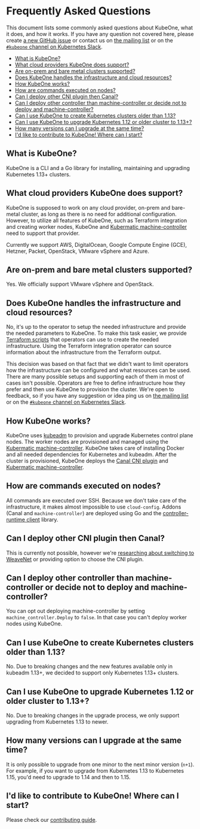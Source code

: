 # Frequently Asked Questions

This document lists some commonly asked questions about KubeOne, what it does,
and how it works. If you have any question not covered here, please create 
[a new GitHub issue][1] or contact us on [the mailing list][2] or 
on the [`#kubeone` channel on Kubernetes Slack][3].

- [What is KubeOne?](#what-is-kubeone-)
- [What cloud providers KubeOne does support?](#what-cloud-providers-kubeone-does-support-)
- [Are on-prem and bare metal clusters supported?](#are-on-prem-and-bare-metal-clusters-supported-)
- [Does KubeOne handles the infrastructure and cloud resources?](#does-kubeone-handles-the-infrastructure-and-cloud-resources-)
- [How KubeOne works?](#how-kubeone-works-)
- [How are commands executed on nodes?](#how-are-commands-executed-on-nodes-)
- [Can I deploy other CNI plugin then Canal?](#can-i-deploy-other-cni-plugin-then-canal-)
- [Can I deploy other controller than machine-controller or decide not to deploy and machine-controller?](#can-i-deploy-other-controller-than-machine-controller-or-decide-not-to-deploy-and-machine-controller-)
- [Can I use KubeOne to create Kubernetes clusters older than 1.13?](#can-i-use-kubeone-to-create-kubernetes-clusters-older-than-113-)
- [Can I use KubeOne to upgrade Kubernetes 1.12 or older cluster to 1.13+?](#can-i-use-kubeone-to-upgrade-kubernetes-112-or-older-cluster-to-113--)
- [How many versions can I upgrade at the same time?](#how-many-versions-can-i-upgrade-at-the-same-time-)
- [I'd like to contribute to KubeOne! Where can I start?](#i-d-like-to-contribute-to-kubeone--where-can-i-start-)

## What is KubeOne?

KubeOne is a CLI and a Go library for installing, maintaining and upgrading
Kubernetes 1.13+ clusters.

## What cloud providers KubeOne does support?

KubeOne is supposed to work on any cloud provider, on-prem and bare-metal
cluster, as long as there is no need for additional configuration. However, to
utilize all features of KubeOne, such as Terraform integration and creating
worker nodes, KubeOne and [Kubermatic machine-controller][4] need to support
that provider.

Currently we support AWS, DigitalOcean, Google Compute Engine (GCE), Hetzner,
Packet, OpenStack, VMware vSphere and Azure.

## Are on-prem and bare metal clusters supported?

Yes. We officially support VMware vSphere and OpenStack.

## Does KubeOne handles the infrastructure and cloud resources?

No, it's up to the operator to setup the needed infrastructure and provide the
needed parameters to KubeOne. To make this task easier, we provide
[Terraform scripts][5] that operators can use to create the needed
infrastructure. Using the Terraform integration operator can source information
about the infrastructure from the Terraform output.

This decision was based on that fact that we didn't want to limit operators how
the infrastructure can be configured and what resources can be used. There are
many possible setups and supporting each of them in most of cases isn't
possible. Operators are free to define infrastructure how they prefer and then
use KubeOne to provision the cluster. We're open to feedback, so if you have any
suggestion or idea ping us on [the mailing list][6] or on the 
[`#kubeone` channel on Kubernetes Slack][3].

## How KubeOne works?

KubeOne uses [kubeadm][7] to provision and upgrade Kubernetes control plane
nodes. The worker nodes are provisioned and managed using the
[Kubermatic machine-controller][4]. KubeOne takes care of installing Docker and
all needed dependencies for Kubernetes and kubeadm. After the cluster is
provisioned, KubeOne deploys the [Canal CNI plugin][8] and
[Kubermatic machine-controller][4].

## How are commands executed on nodes?

All commands are executed over SSH. Because we don't take care of the
infrastructure, it makes almost impossible to use `cloud-config`. Addons (Canal
and `machine-controller`) are deployed using Go and the
[controller-runtime client][9] library.

## Can I deploy other CNI plugin then Canal?

This is currently not possible, however we're
[researching about switching to WeaveNet][10] or providing option to choose the
CNI plugin.

## Can I deploy other controller than machine-controller or decide not to deploy and machine-controller?

You can opt out deploying machine-controller by setting
`machine_controller.Deploy` to `false`. In that case you can't deploy worker
nodes using KubeOne.

## Can I use KubeOne to create Kubernetes clusters older than 1.13?

No. Due to breaking changes and the new features available only in kubeadm
1.13+, we decided to support only Kubernetes 1.13+ clusters.

## Can I use KubeOne to upgrade Kubernetes 1.12 or older cluster to 1.13+?

No. Due to breaking changes in the upgrade process, we only support upgrading
from Kubernetes 1.13 to newer.

## How many versions can I upgrade at the same time?

It is only possible to upgrade from one minor to the next minor version (`n+1`).
For example, if you want to upgrade from Kubernetes 1.13 to Kubernetes 1.15,
you'd need to upgrade to 1.14 and then to 1.15.

## I'd like to contribute to KubeOne! Where can I start?

Please check our [contributing guide](CONTRIBUTING.md).

[1]: https://github.com/kubermatic/kubeone/issues
[2]: https://groups.google.com/forum/#!forum/loodse-dev
[3]: http://slack.k8s.io/
[4]: https://github.com/kubermatic/machine-controller
[5]: http://github.com/kubermatic/kubeone/tree/master/examples/terraform
[6]: https://groups.google.com/forum/#!forum/loodse-dev
[7]: https://github.com/kubernetes/kubeadm
[8]: https://github.com/projectcalico/canal
[9]: https://godoc.org/sigs.k8s.io/controller-runtime/pkg/client
[10]: https://github.com/kubermatic/kubeone/issues/256
